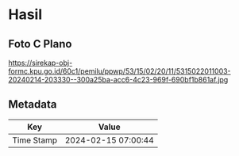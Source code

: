 # Hasil

## Foto C Plano

https://sirekap-obj-formc.kpu.go.id/60c1/pemilu/ppwp/53/15/02/20/11/5315022011003-20240214-203330--300a25ba-acc6-4c23-969f-690bf1b861af.jpg


## Metadata

| Key        | Value               |
| ---------- | ------------------- |
| Time Stamp | 2024-02-15 07:00:44 |



